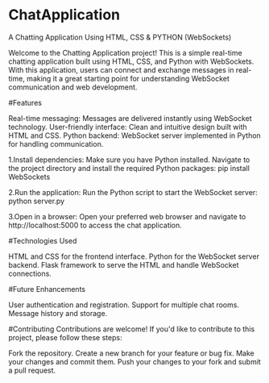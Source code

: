 # ChatApplication
A Chatting Application Using HTML, CSS &amp; PYTHON (WebSockets)

Welcome to the Chatting Application project! This is a simple real-time chatting application built using HTML, CSS, and Python with WebSockets. With this application, users can connect and exchange messages in real-time, making it a great starting point for understanding WebSocket communication and web development.

#Features

Real-time messaging: Messages are delivered instantly using WebSocket technology.
User-friendly interface: Clean and intuitive design built with HTML and CSS.
Python backend: WebSocket server implemented in Python for handling communication.


1.Install dependencies:
Make sure you have Python installed. Navigate to the project directory and install the required Python packages:
pip install WebSockets

2.Run the application:
Run the Python script to start the WebSocket server:
python server.py

3.Open in a browser:
Open your preferred web browser and navigate to http://localhost:5000 to access the chat application.

#Technologies Used

HTML and CSS for the frontend interface.
Python for the WebSocket server backend.
Flask framework to serve the HTML and handle WebSocket connections.

#Future Enhancements

User authentication and registration.
Support for multiple chat rooms.
Message history and storage.

#Contributing
Contributions are welcome! If you'd like to contribute to this project, please follow these steps:

Fork the repository.
Create a new branch for your feature or bug fix.
Make your changes and commit them.
Push your changes to your fork and submit a pull request.
